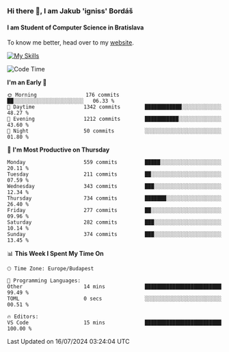 ### Hi there 👋, I am Jakub 'igniss' Bordáš

#### I am Student of Computer Science in Bratislava
To know me better, head over to my [website](https://bordas.sk).

[![My Skills](https://skillicons.dev/icons?i=js,html,css,figma,svelte,java,kotlin,python,postgresql,typescript,nest,nodejs)](https://bordas.sk)


<!--START_SECTION:waka-->
![Code Time](http://img.shields.io/badge/Code%20Time-1%2C484%20hrs%2056%20mins-blue)

**I'm an Early 🐤** 

```text
🌞 Morning                176 commits         ██░░░░░░░░░░░░░░░░░░░░░░░   06.33 % 
🌆 Daytime                1342 commits        ████████████░░░░░░░░░░░░░   48.27 % 
🌃 Evening                1212 commits        ███████████░░░░░░░░░░░░░░   43.60 % 
🌙 Night                  50 commits          ░░░░░░░░░░░░░░░░░░░░░░░░░   01.80 % 
```
📅 **I'm Most Productive on Thursday** 

```text
Monday                   559 commits         █████░░░░░░░░░░░░░░░░░░░░   20.11 % 
Tuesday                  211 commits         ██░░░░░░░░░░░░░░░░░░░░░░░   07.59 % 
Wednesday                343 commits         ███░░░░░░░░░░░░░░░░░░░░░░   12.34 % 
Thursday                 734 commits         ███████░░░░░░░░░░░░░░░░░░   26.40 % 
Friday                   277 commits         ██░░░░░░░░░░░░░░░░░░░░░░░   09.96 % 
Saturday                 282 commits         ███░░░░░░░░░░░░░░░░░░░░░░   10.14 % 
Sunday                   374 commits         ███░░░░░░░░░░░░░░░░░░░░░░   13.45 % 
```


📊 **This Week I Spent My Time On** 

```text
🕑︎ Time Zone: Europe/Budapest

💬 Programming Languages: 
Other                    14 mins             █████████████████████████   99.49 % 
TOML                     0 secs              ░░░░░░░░░░░░░░░░░░░░░░░░░   00.51 % 

🔥 Editors: 
VS Code                  15 mins             █████████████████████████   100.00 % 
```


 Last Updated on 16/07/2024 03:24:04 UTC
<!--END_SECTION:waka-->
